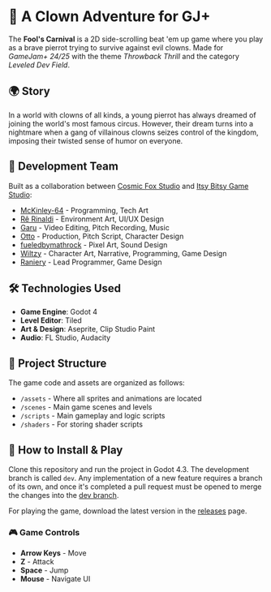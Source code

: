 #  🎪 A Clown Adventure for GJ+

The **Fool's Carnival** is a 2D side-scrolling beat 'em up game where you play as a brave pierrot trying to survive against evil clowns. Made for *GameJam+ 24/25* with the theme *Throwback Thrill* and the category *Leveled Dev Field*.

## 🌍 **Story**

In a world with clowns of all kinds, a young pierrot has always dreamed of joining the world's most famous circus. However, their dream turns into a nightmare when a gang of villainous clowns seizes control of the kingdom, imposing their twisted sense of humor on everyone.

## 👥 **Development Team**

Built as a collaboration between [Cosmic Fox Studio](https://cosmic-fox-studio.itch.io/) and [Itsy Bitsy Game Studio](https://itsybitsygamestudio.itch.io/):

- [McKinley-64](https://mckinley-64.itch.io/) - Programming, Tech Art
- [Rê Rinaldi](https://renatarinaldi.itch.io/) - Environment Art, UI/UX Design
- [Garu](https://garubeats.itch.io/) - Video Editing, Pitch Recording, Music
- [Otto](https://itch.io/profile/ottoinspace) - Production, Pitch Script, Character Design
- [fueledbymathrock](https://itch.io/profile/fueledbymathrock) - Pixel Art, Sound Design
- [Wiltzy](https://wiltzy.itch.io/) - Character Art, Narrative, Programming, Game Design
- [Raniery](https://lonely-lasagna-games.itch.io/) - Lead Programmer, Game Design

## 🛠 **Technologies Used**

- **Game Engine**: Godot 4
- **Level Editor**: Tiled
- **Art & Design**: Aseprite, Clip Studio Paint
- **Audio**: FL Studio, Audacity

## 📂 **Project Structure**

The game code and assets are organized as follows:

- `/assets` - Where all sprites and animations are located
- `/scenes` - Main game scenes and levels
- `/scripts` - Main gameplay and logic scripts
- `/shaders` - For storing shader scripts


## 🔄 **How to Install & Play**

Clone this repository and run the project in Godot 4.3. The development branch is called `dev`.
Any implementation of a new feature requires a branch of its own, and once it's completed a pull request must be opened to merge the changes into the [dev branch](https://github.com/CosmicFoxStudio/gjplusitsycosmic/tree/dev).

For playing the game, download the latest version in the [releases](https://github.com/CosmicFoxStudio/gjplusitsycosmic/releases) page.

### 🎮 **Game Controls**

- **Arrow Keys** - Move
- **Z** - Attack
- **Space** - Jump
- **Mouse** - Navigate UI
